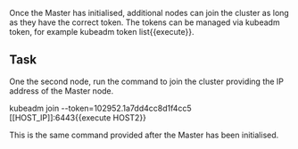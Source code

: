 

Once the Master has initialised, additional nodes can join the cluster as long as they have the correct token. The tokens can be managed via kubeadm token, for example kubeadm token list{{execute}}.

## Task

One the second node, run the command to join the cluster providing the IP address of the Master node.

kubeadm join --token=102952.1a7dd4cc8d1f4cc5 [[HOST_IP]]:6443{{execute HOST2}}

This is the same command provided after the Master has been initialised.

